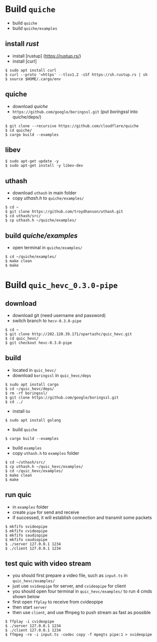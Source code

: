 # Build `quiche` 
- build `quiche`
- build `quiche/examples`
## install *rust*
- install [rustup] (https://rustup.rs/)
- install [curl]
```
$ sudo apt install curl
$ curl --proto '=https' --tlsv1.2 -sSf https://sh.rustup.rs | sh
$ source $HOME/.cargo/env
```

## quiche
- download  *quiche*
- `https://github.com/google/boringssl.git` (put *boringssl* into quiche/deps/)
```
$ git clone --recursive https://github.com/cloudflare/quiche
$ cd quiche/
$ cargo build --examples
```

## libev
```
$ sudo apt-get update -y
$ sudo apt-get install -y libev-dev
```

## uthash
- download `uthash` in main folder
- copy *uthash.h* to `quiche/examples/`
```
$ cd ~
$ git clone https://github.com/troydhanson/uthash.git
$ cd uthash/src/
$ cp uthash.h ~/quiche/examples/
```

## build *quiche/examples*
- open terminal in `quiche/examples/`
```
$ cd ~/quiche/examples/
$ make clean
$ make
```

# Build `quic_hevc_0.3.0-pipe` 

## download
- download git (need username and password)
- switch branch to `hecv-0.3.0-pipe`
```
$ cd ~
$ git clone http://202.120.39.171/spartazhc/quic_hevc.git
$ cd quic_hevc/
$ git checkout hevc-0.3.0-pipe
```

## build
- located in `quic_hevc/`
- download `boringssl` in `quic_hevc/deps`
```
$ sudo apt install cargo
$ cd ~/quic_hevc/deps/
$ rm -rf boringssl/
$ git clone https://github.com/google/boringssl.git
$ cd ../
```

- install `Go`
```
$ sudo apt install golang
```

- build `quiche`
```
$ cargo build --examples
```

- build `examples`
- copy `uthash.h` to `examples` folder
```
$ cd ~/uthash/src/
$ cp uthash.h ~/quic_hevc/examples/
$ cd ~/quic_hevc/examples/
$ make clean
$ make
```

## run quic
- in `examples` folder
- create `pipe` for send and receive
- if successed, it will establish connection and transmit some packets
```
$ mkfifo svideopipe
$ mkfifo cvideopipe
$ mkfifo saudiopipe
$ mkfifo caudiopipe
$ ./server 127.0.0.1 1234
$ ./client 127.0.0.1 1234
```

## test quic with video stream
- you should first prepare a video file, such as `input.ts` in `quic_hevc/examples/`
- just use `svideopipe` for server, and `cvideopipe` for client
- you should open four terminal in `quic_hevc/examples/` to run 4 cmds shown below
- first open `ffplay` to receive from cvideopipe
- then start `server`
- then use `client`, and use ffmpeg to push stream as fast as possible
```
$ ffplay -i cvideopipe
$ ./server 127.0.0.1 1234
$ ./client 127.0.0.1 1234
$ ffmpeg -re -i input.ts -codec copy -f mpegts pipe:1 > svideopipe
```
